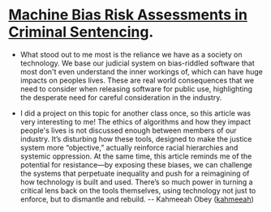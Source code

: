 # [Machine Bias Risk Assessments in Criminal Sentencing](https://www.propublica.org/article/machine-bias-risk-assessments-in-criminal-sentencing).

* What stood out to me most is the reliance we have as a society on technology. We base our judicial system on bias-riddled software that most don't even understand the inner workings of, which can have huge impacts on peoples lives. These are real world consequences that we need to consider when releasing software for public use, highlighting the desperate need for careful consideration in the industry.

* I did a project on this topic for another class once, so this article was very interesting to me! The ethics of algorithms and how they impact people's lives is not discussed enough between members of our industry. It’s disturbing how these tools, designed to make the justice system more “objective,” actually reinforce racial hierarchies and systemic oppression. At the same time, this article reminds me of the potential for resistance—by exposing these biases, we can challenge the systems that perpetuate inequality and push for a reimagining of how technology is built and used. There’s so much power in turning a critical lens back on the tools themselves, using technology not just to enforce, but to dismantle and rebuild. -- Kahmeeah Obey ([kahmeeah](https://github.com/software-students-spring2025/0-git-practice-v2-kahmeeah/commits?author=kahmeeah))

